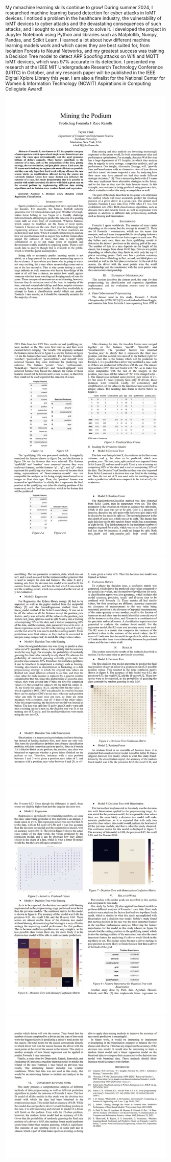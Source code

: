 <html>
<body>
  <p>My mmachine learning skills continue to grow! During summer 2024, I researched machine learning based detection 
    for cyber attacks in IoMT devices. I noticed a problem in the healthcare industry, the vulnerability of IoMT devices 
    to cyber attacks and the devastating consequences of such attacks, and I sought to use technology to solve it. I 
    developed the project in Jupyter Notebook using Python and libraries such as Matplotlib, Numpy, Pandas, and Scikit 
    Learn. I learned a lot about how different machine learning models work and which cases they are best suited for, 
    from Isolation Forests to Neural Networks, and my greatest success was training a Decision Tree model to detect ARP 
    Spoofing attacks on Wifi and MQTT IoMT devices, which was 97% accurate in its detection. I presented my research at 
    the IEEE MIT Undergraduate Research Technology Conference (URTC) in October, and my research paper will be published 
    in the IEEE Digital Xplore Library this year. I am also a finalist for the National Center for Women & Information 
    Technology (NCWIT) Aspirations in Computing Collegiate Award!</p>
  <img src="https://raw.githubusercontent.com/taylor-clark6/MyWebsite/master/assets/images/banners/dmpage1.jpg">
  <img src="https://raw.githubusercontent.com/taylor-clark6/MyWebsite/master/assets/images/banners/dmpage2.jpg">
  <img src="https://raw.githubusercontent.com/taylor-clark6/MyWebsite/master/assets/images/banners/dmpage3.jpg">
  <img src="https://raw.githubusercontent.com/taylor-clark6/MyWebsite/master/assets/images/banners/dmpage4.jpg">
  <img src="https://raw.githubusercontent.com/taylor-clark6/MyWebsite/master/assets/images/banners/dmpage52.jpg">
</body>
</html>
